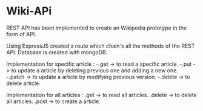 # Wiki-APi
REST API has been implemented to create an Wikipedia prototype in the form of API.

Using ExpressJS created a route which chain's all the methods of the REST API.
Database is created with mongoDB.

Implementation for specific article :
  -.get -> to read a specific article.
  -.put -> to update a article by deleting previous one and adding a new one.
  -.patch -> to update a article by modifying previous version.
  -.delete -> to delete article.
  
Implementation for all articles :
  .get -> to read all articles.
  .delete -> to delete all articles.
  .post -> to create a article.

